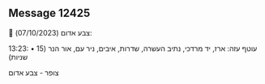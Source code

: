 ## Message 12425

🔴 צבע אדום (07/10/2023):

13:23:
• עוטף עזה: ארז, יד מרדכי, נתיב העשרה, שדרות, איבים, ניר עם, אור הנר (15 שניות)

צופר - צבע אדום

